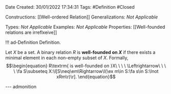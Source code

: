 <br />
<br />

Date Created: 30/01/2022 17:34:31
Tags: #Definition #Closed 

Constructions: [[Well-ordered Relation]]
Generalizations: _Not Applicable_

Types: _Not Applicable_
Examples: _Not Applicable_
Properties: [[Well-founded relations are irreflxeive]]

!!! ad-Definition Definition.

Let $X$ be a set. A binary relation $R$ is **well-founded on $X$** if there exists a minimal element in each non-empty subset of $X$. Formally,
$$\begin{equation}
    R\textrm{ is well-founded on }X\ \ \ \ \Leftrightarrow\ \ \ \ \fa S\subseteq X:\l[S\neq\em\Rightarrow\l(\ex m\in S:\fa s\in S:\lnot xRm\r)\r].
\end{equation}$$

--- admonition
